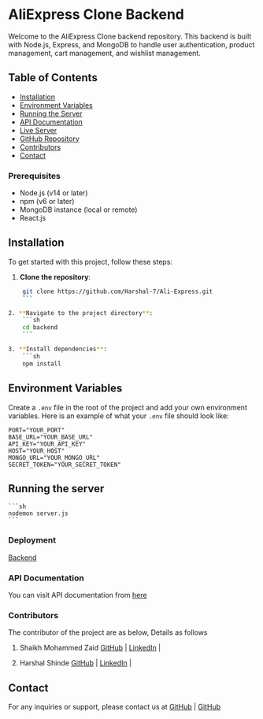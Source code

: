 # AliExpress Clone Backend

Welcome to the AliExpress Clone backend repository. This backend is built with Node.js, Express, and MongoDB to handle user authentication, product management, cart management, and wishlist management.

## Table of Contents
- [Installation](#installation)
- [Environment Variables](#environment-variables)
- [Running the Server](#running-the-server)
- [API Documentation](#api-documentation)
- [Live Server](#live-server)
- [GitHub Repository](#github-repository)
- [Contributors](#contributors)
- [Contact](#contact)

### Prerequisites

- Node.js (v14 or later)
- npm (v6 or later)
- MongoDB instance (local or remote)
- React.js


## Installation

To get started with this project, follow these steps:

1. **Clone the repository**:
```sh
    git clone https://github.com/Harshal-7/Ali-Express.git
    ```

2. **Navigate to the project directory**:
    ```sh
    cd backend
    ```

3. **Install dependencies**:
    ```sh
    npm install
```

## Environment Variables

Create a `.env` file in the root of the project and add your own environment variables. Here is an example of what your `.env` file should look like:

```env
PORT="YOUR_PORT"
BASE_URL="YOUR_BASE_URL"
API_KEY="YOUR_API_KEY"
HOST="YOUR_HOST"
MONGO_URL="YOUR_MONGO_URL"
SECRET_TOKEN="YOUR_SECRET_TOKEN"
```


## Running the server
    ```sh
    nodemon server.js
    ```


### Deployment 
[Backend](https://ali-express-clone.onrender.com) 

### API Documentation
You can visit API documentation from [here](https://documenter.getpostman.com/view/32824294/2sA3rwNuRn)




### Contributors
The  contributor of the project are as below, Details as follows

1. Shaikh Mohammed Zaid
[GitHub](https://github.com/Shaikhmohamm) |
[LinkedIn](https://www.linkedin.com/in/zaid-shaikh-37b1b6171/) |

2. Harshal Shinde
[GitHub](https://github.com/Harshal-7) |
[LinkedIn](https://www.linkedin.com/in/harshal-shinde-77a862210?lipi=urn%3Ali%3Apage%3Ad_flagship3_profile_view_base_contact_details%3ByzOQDYtxQaa7el%2BmrwHMDw%3D%3D) |


## Contact

For any inquiries or support, please contact us at [GitHub](https://github.com/Shaikhmohamm) | 
[GitHub](https://github.com/Harshal-7)

